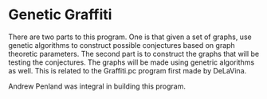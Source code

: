 # Genetic Graffiti

There are two parts to this program. One is that given a set of graphs, use genetic algorithms to construct possible conjectures
based on graph theoretic parameters. The second part is to construct the graphs that will be testing the conjectures. The
graphs will be made using genetric algorithms as well. This is related to the Graffiti.pc program first made by DeLaVina.

Andrew Penland was integral in building this program.
